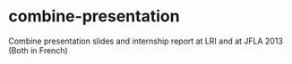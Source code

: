 combine-presentation
====================

Combine presentation slides and internship report at LRI and at JFLA 2013 (Both in French)
